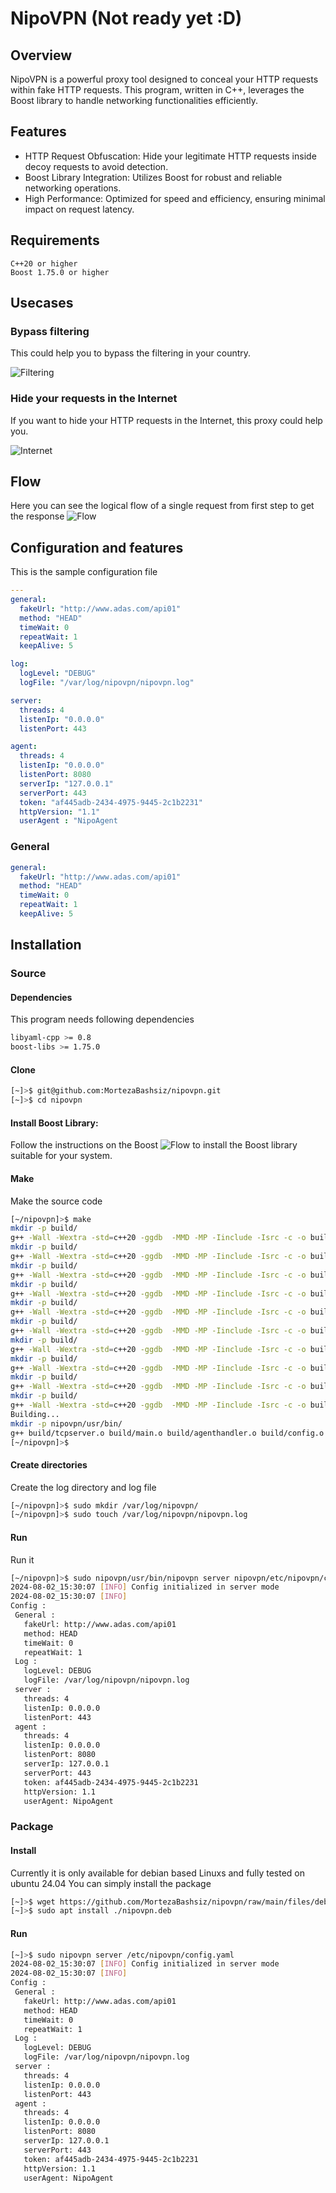 # NipoVPN (Not ready yet :D)

## Overview

NipoVPN is a powerful proxy tool designed to conceal your HTTP requests within fake HTTP requests. This program, written in C++, leverages the Boost library to handle networking functionalities efficiently.


## Features

  - HTTP Request Obfuscation: Hide your legitimate HTTP requests inside decoy requests to avoid detection.
  - Boost Library Integration: Utilizes Boost for robust and reliable networking operations.
  - High Performance: Optimized for speed and efficiency, ensuring minimal impact on request latency.

## Requirements

    C++20 or higher
    Boost 1.75.0 or higher


## Usecases

### Bypass filtering
This could help you to bypass the filtering in your country.

![Filtering](https://github.com/MortezaBashsiz/nipovpn/blob/main/files/pic/archFilternet.png)

### Hide your requests in the Internet
If you want to hide your HTTP requests in the Internet, this proxy could help you.

![Internet](https://github.com/MortezaBashsiz/nipovpn/blob/main/files/pic/archInternet.png)

## Flow
Here you can see the logical flow of a single request from first step to get the response
![Flow](https://github.com/MortezaBashsiz/nipovpn/blob/main/files/pic/flow.png)

## Configuration and features
This is the sample configuration file
```yaml
---
general:
  fakeUrl: "http://www.adas.com/api01"
  method: "HEAD"
  timeWait: 0
  repeatWait: 1
  keepAlive: 5

log:
  logLevel: "DEBUG"
  logFile: "/var/log/nipovpn/nipovpn.log"

server:
  threads: 4
  listenIp: "0.0.0.0"
  listenPort: 443

agent:
  threads: 4
  listenIp: "0.0.0.0"
  listenPort: 8080
  serverIp: "127.0.0.1"
  serverPort: 443
  token: "af445adb-2434-4975-9445-2c1b2231"
  httpVersion: "1.1"
  userAgent : "NipoAgent
```

### General
```yaml
general:
  fakeUrl: "http://www.adas.com/api01"
  method: "HEAD"
  timeWait: 0
  repeatWait: 1
  keepAlive: 5
```

## Installation

### Source

#### Dependencies
This program needs following dependencies
```bash
libyaml-cpp >= 0.8
boost-libs >= 1.75.0
```

#### Clone
```bash
[~]>$ git@github.com:MortezaBashsiz/nipovpn.git
[~]>$ cd nipovpn
```

#### Install Boost Library:
Follow the instructions on the Boost ![Flow](https://www.boost.org/) to install the Boost library suitable for your system.

#### Make
Make the source code
```bash
[~/nipovpn]>$ make 
mkdir -p build/
g++ -Wall -Wextra -std=c++20 -ggdb  -MMD -MP -Iinclude -Isrc -c -o build/tcpserver.o src/tcpserver.cpp -Llib -lyaml-cpp -lssl -lcrypto
mkdir -p build/
g++ -Wall -Wextra -std=c++20 -ggdb  -MMD -MP -Iinclude -Isrc -c -o build/main.o src/main.cpp -Llib -lyaml-cpp -lssl -lcrypto
mkdir -p build/
g++ -Wall -Wextra -std=c++20 -ggdb  -MMD -MP -Iinclude -Isrc -c -o build/agenthandler.o src/agenthandler.cpp -Llib -lyaml-cpp -lssl -lcrypto
mkdir -p build/
g++ -Wall -Wextra -std=c++20 -ggdb  -MMD -MP -Iinclude -Isrc -c -o build/config.o src/config.cpp -Llib -lyaml-cpp -lssl -lcrypto
mkdir -p build/
g++ -Wall -Wextra -std=c++20 -ggdb  -MMD -MP -Iinclude -Isrc -c -o build/tcpclient.o src/tcpclient.cpp -Llib -lyaml-cpp -lssl -lcrypto
mkdir -p build/
g++ -Wall -Wextra -std=c++20 -ggdb  -MMD -MP -Iinclude -Isrc -c -o build/http.o src/http.cpp -Llib -lyaml-cpp -lssl -lcrypto
mkdir -p build/
g++ -Wall -Wextra -std=c++20 -ggdb  -MMD -MP -Iinclude -Isrc -c -o build/tcpconnection.o src/tcpconnection.cpp -Llib -lyaml-cpp -lssl -lcrypto
mkdir -p build/
g++ -Wall -Wextra -std=c++20 -ggdb  -MMD -MP -Iinclude -Isrc -c -o build/log.o src/log.cpp -Llib -lyaml-cpp -lssl -lcrypto
mkdir -p build/
g++ -Wall -Wextra -std=c++20 -ggdb  -MMD -MP -Iinclude -Isrc -c -o build/serverhandler.o src/serverhandler.cpp -Llib -lyaml-cpp -lssl -lcrypto
mkdir -p build/
g++ -Wall -Wextra -std=c++20 -ggdb  -MMD -MP -Iinclude -Isrc -c -o build/runner.o src/runner.cpp -Llib -lyaml-cpp -lssl -lcrypto
Building...
mkdir -p nipovpn/usr/bin/
g++ build/tcpserver.o build/main.o build/agenthandler.o build/config.o build/tcpclient.o build/http.o build/tcpconnection.o build/log.o build/serverhandler.o build/runner.o -o nipovpn/usr/bin/nipovpn -Llib -lyaml-cpp -lssl -lcrypto
[~/nipovpn]>$

```

#### Create directories
Create the log directory and log file
```bash
[~/nipovpn]>$ sudo mkdir /var/log/nipovpn/
[~/nipovpn]>$ sudo touch /var/log/nipovpn/nipovpn.log 
```

#### Run
Run it
```bash
[~/nipovpn]>$ sudo nipovpn/usr/bin/nipovpn server nipovpn/etc/nipovpn/config.yaml
2024-08-02_15:30:07 [INFO] Config initialized in server mode 
2024-08-02_15:30:07 [INFO] 
Config :
 General :
   fakeUrl: http://www.adas.com/api01
   method: HEAD
   timeWait: 0
   repeatWait: 1
 Log :
   logLevel: DEBUG
   logFile: /var/log/nipovpn/nipovpn.log
 server :
   threads: 4
   listenIp: 0.0.0.0
   listenPort: 443
 agent :
   threads: 4
   listenIp: 0.0.0.0
   listenPort: 8080
   serverIp: 127.0.0.1
   serverPort: 443
   token: af445adb-2434-4975-9445-2c1b2231
   httpVersion: 1.1
   userAgent: NipoAgent 
```

### Package

#### Install
Currently it is only available for debian based Linuxs and fully tested on ubuntu 24.04
You can simply install the package
```bash
[~]>$ wget https://github.com/MortezaBashsiz/nipovpn/raw/main/files/deb/nipovpn.deb
[~]>$ sudo apt install ./nipovpn.deb
```

#### Run
```bash
[~]>$ sudo nipovpn server /etc/nipovpn/config.yaml
2024-08-02_15:30:07 [INFO] Config initialized in server mode 
2024-08-02_15:30:07 [INFO] 
Config :
 General :
   fakeUrl: http://www.adas.com/api01
   method: HEAD
   timeWait: 0
   repeatWait: 1
 Log :
   logLevel: DEBUG
   logFile: /var/log/nipovpn/nipovpn.log
 server :
   threads: 4
   listenIp: 0.0.0.0
   listenPort: 443
 agent :
   threads: 4
   listenIp: 0.0.0.0
   listenPort: 8080
   serverIp: 127.0.0.1
   serverPort: 443
   token: af445adb-2434-4975-9445-2c1b2231
   httpVersion: 1.1
   userAgent: NipoAgent 
```
